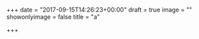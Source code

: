 +++
date = "2017-09-15T14:26:23+00:00"
draft = true
image = ""
showonlyimage = false
title = "a"

+++
